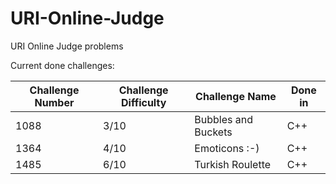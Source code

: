 # URI-Online-Judge
URI Online Judge problems

Current done challenges:

| Challenge Number | Challenge Difficulty | Challenge Name      | Done in | 
| ---------------- | -------------------- | --------------      | ------- |
| 1088             | 3/10                 | Bubbles and Buckets |  C++    |
| 1364             | 4/10                 | Emoticons :-)       |  C++    |
| 1485             | 6/10                 | Turkish Roulette    |  C++    |

